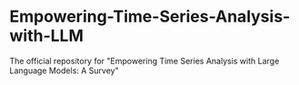 # Empowering-Time-Series-Analysis-with-LLM
The official repository for "Empowering Time Series Analysis with Large Language Models: A Survey"
